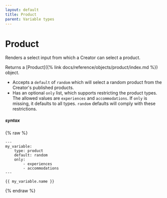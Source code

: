 ```yaml
---
layout: default
title: Product
parent: Variable types
---
```


# Product

Renders a select input from which a Creator can select a product.

Returns a [Product]({% link docs/reference/objects/product/index.md %}) object.

- Accepts a `default` of `random` which will select a random product from the Creator's published products.
- Has an optional `only` list, which supports restricting the product types. The allowed values are `experiences` and `accommodations`. If `only` is missing, it defaults to all types.
  `random` defaults will comply with these restrictions.

##### syntax
{% raw %}
```
---
my_variable:
    type: product
    default: random
    only:
        - experiences
        - accommodations
---

{{ my_variable.name }}
```
{% endraw %}
